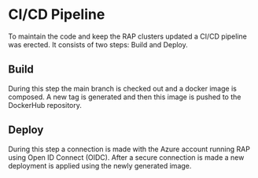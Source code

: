 # CI/CD Pipeline

To maintain the code and keep the RAP clusters updated a CI/CD pipeline was erected.
It consists of two steps: Build and Deploy.

## Build

During this step the main branch is checked out and a docker image is composed. A new tag is generated and then this image is pushed to the DockerHub repository.

## Deploy

During this step a connection is made with the Azure account running RAP using Open ID Connect (OIDC). After a secure connection is made a new deployment is applied using the newly generated image.
